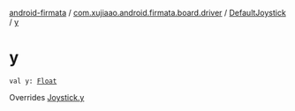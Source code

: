 [android-firmata](../../index.md) / [com.xujiaao.android.firmata.board.driver](../index.md) / [DefaultJoystick](index.md) / [y](./y.md)

# y

`val y: `[`Float`](https://kotlinlang.org/api/latest/jvm/stdlib/kotlin/-float/index.html)

Overrides [Joystick.y](../-joystick/y.md)


